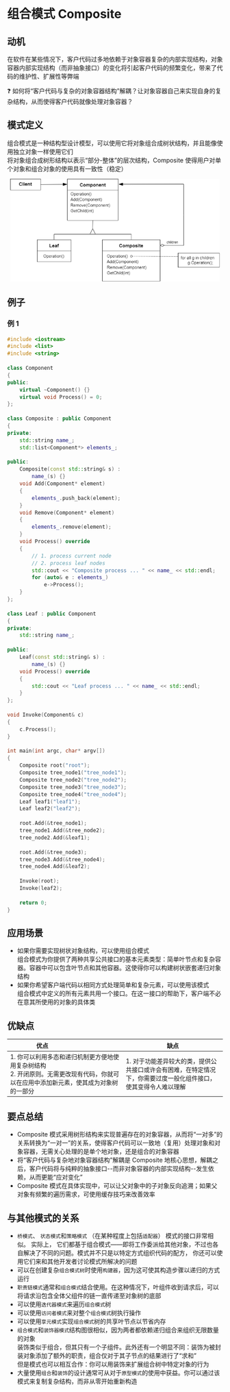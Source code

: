 # 组合模式 Composite

## 动机

在软件在某些情况下，客户代码过多地依赖于对象容器复杂的内部实现结构，对象容器内部实现结构（而非抽象接口）的变化将引起客户代码的频繁变化，带来了代码的维护性、扩展性等弊端

:question: 如何将“客户代码与复杂的对象容器结构”解耦？让对象容器自己来实现自身的复杂结构，从而使得客户代码就像处理对象容器？

## 模式定义

组合模式是一种结构型设计模型，可以使用它将对象组合成树状结构，并且能像使用独立对象一样使用它们  
将对象组合成树形结构以表示“部分-整体”的层次结构，Composite 使得用户对单个对象和组合对象的使用具有一致性（稳定）

<div align="center"><img src="../images/组合模式.drawio.png" alt="组合模式" height=240 width= /></div>

## 例子

### 例 1

```cpp
#include <iostream>
#include <list>
#include <string>

class Component
{
public:
    virtual ~Component() {}
    virtual void Process() = 0;
};

class Composite : public Component
{
private:
    std::string name_;
    std::list<Component*> elements_;

public:
    Composite(const std::string& s) :
        name_(s) {}
    void Add(Component* element)
    {
        elements_.push_back(element);
    }
    void Remove(Component* element)
    {
        elements_.remove(element);
    }
    void Process() override
    {
        // 1. process current node
        // 2. process leaf nodes
        std::cout << "Composite process ... " << name_ << std::endl;
        for (auto& e : elements_)
            e->Process();
    }
};

class Leaf : public Component
{
private:
    std::string name_;

public:
    Leaf(const std::string& s) :
        name_(s) {}
    void Process() override
    {
        std::cout << "Leaf process ... " << name_ << std::endl;
    }
};

void Invoke(Component& c)
{
    c.Process();
}

int main(int argc, char* argv[])
{
    Composite root("root");
    Composite tree_node1("tree_node1");
    Composite tree_node2("tree_node2");
    Composite tree_node3("tree_node3");
    Composite tree_node4("tree_node4");
    Leaf leaf1("leaf1");
    Leaf leaf2("leaf2");

    root.Add(&tree_node1);
    tree_node1.Add(&tree_node2);
    tree_node2.Add(&leaf1);

    root.Add(&tree_node3);
    tree_node3.Add(&tree_node4);
    tree_node4.Add(&leaf2);

    Invoke(root);
    Invoke(leaf2);

    return 0;
}
```

## 应用场景

- 如果你需要实现树状对象结构，可以使用组合模式  
  组合模式为你提供了两种共享公共接口的基本元素类型：简单叶节点和复杂容器。容器中可以包含叶节点和其他容器。这使得你可以构建树状嵌套递归对象结构
- 如果你希望客户端代码以相同方式处理简单和复杂元素，可以使用该模式  
  组合模式中定义的所有元素共用一个接口。在这一接口的帮助下，客户端不必在意其所使用的对象的具体类

## 优缺点

| <div style="width:150px">优点</div>                                                                                                      | 缺点                                                                                                            |
| ---------------------------------------------------------------------------------------------------------------------------------------- | --------------------------------------------------------------------------------------------------------------- |
| 1. 你可以利用多态和递归机制更方便地使用复杂树结构 <br> 2. 开闭原则。无需更改现有代码，你就可以在应用中添加新元素，使其成为对象树的一部分 | 1. 对于功能差异较大的类，提供公共接口或许会有困难，在特定情况下，你需要过度一般化组件接口，使其变得令人难以理解 |

## 要点总结

- Composite 模式采用树形结构来实现普遍存在的对象容器，从而将“一对多”的关系转换为“一对一”的关系，使得客户代码可以一致地（复用）处理对象和对象容器，无需关心处理的是单个地对象，还是组合的对象容器
- 将“客户代码与复杂地对象容器结构”解耦是 Composite 地核心思想，解耦之后，客户代码将与纯粹的抽象接口--而非对象容器的内部实现结构--发生依赖，从而更能“应对变化”
- Composite 模式在具体实现中，可以让父对象中的子对象反向追溯；如果父对象有频繁的遍历需求，可使用缓存技巧来改善效率

## 与其他模式的关系

- `桥模式`、 `状态模式`和`策略模式` （在某种程度上包括`适配器`） 模式的接口非常相似。 实际上， 它们都基于组合模式——即将工作委派给其他对象，不过也各自解决了不同的问题。模式并不只是以特定方式组织代码的配方， 你还可以使用它们来和其他开发者讨论模式所解决的问题
- 可以在创建复杂`组合模式树`时使用`构建器`，因为这可使其构造步骤以递归的方式运行
- `职责链模式`通常和`组合模式`结合使用。在这种情况下，叶组件收到请求后，可以将请求沿包含全体父组件的链一直传递至对象树的底部
- 可以使用`迭代器模式`来遍历`组合模式`树
- 可以使用`访问者模式`来对整个`组合模式`树执行操作
- 可以使用`享元模式`实现`组合模式`树的共享叶节点以节省内存
- `组合模式`和`装饰器模式`结构图很相似，因为两者都依赖递归组合来组织无限数量的对象  
  装饰类似于组合，但其只有一个子组件。此外还有一个明显不同：装饰为被封装对象添加了额外的职责，组合仅对于其子节点的结果进行了“求和”  
  但是模式也可以相互合作：你可以用装饰来扩展组合树中特定对象的行为
- 大量使用`组合`和`装饰`的设计通常可从对于`原型模式`的使用中获益。你可以通过该模式来复制复杂结构，而非从零开始重新构造
